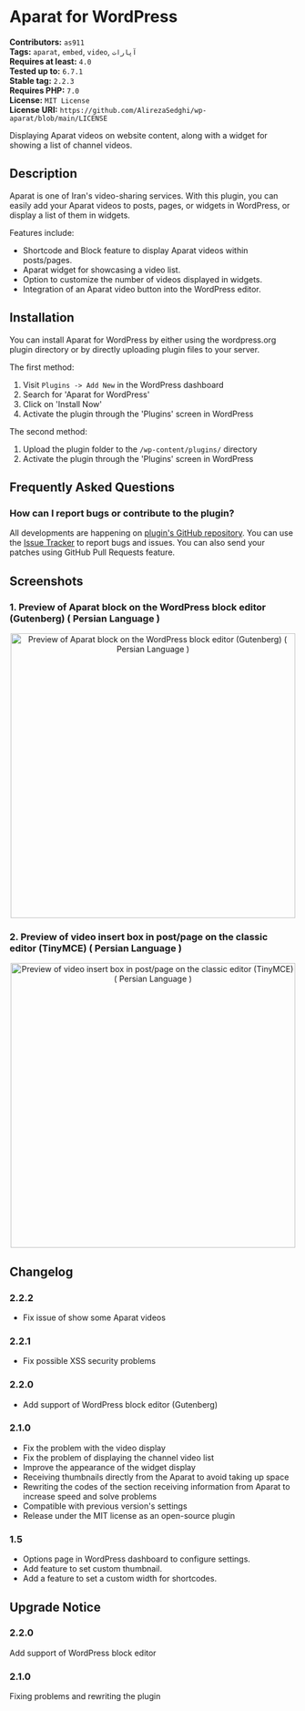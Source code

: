 # Aparat for WordPress

**Contributors:** `as911` \
**Tags:** `aparat`, `embed`, `video`, `آپارات` \
**Requires at least:** `4.0` \
**Tested up to:** `6.7.1` \
**Stable tag:** `2.2.3` \
**Requires PHP:** `7.0` \
**License:** `MIT License` \
**License URI:** `https://github.com/AlirezaSedghi/wp-aparat/blob/main/LICENSE`

Displaying Aparat videos on website content, along with a widget for showing a list of channel videos.

## Description

Aparat is one of Iran's video-sharing services. With this plugin, you can easily add your Aparat videos to posts, pages, or widgets in WordPress, or display a list of them in widgets.

Features include:

*   Shortcode and Block feature to display Aparat videos within posts/pages.
*   Aparat widget for showcasing a video list.
*   Option to customize the number of videos displayed in widgets.
*   Integration of an Aparat video button into the WordPress editor.

## Installation

You can install Aparat for WordPress by either using the wordpress.org plugin directory or by directly uploading plugin files to your server.

The first method:

1. Visit `Plugins -> Add New` in the WordPress dashboard
1. Search for 'Aparat for WordPress'
1. Click on 'Install Now'
1. Activate the plugin through the 'Plugins' screen in WordPress

The second method:

1. Upload the plugin folder to the `/wp-content/plugins/` directory
1. Activate the plugin through the 'Plugins' screen in WordPress


## Frequently Asked Questions

### How can I report bugs or contribute to the plugin?

All developments are happening on [plugin's GitHub repository](https://github.com/AlirezaSedghi/wp-aparat). You can use the [Issue Tracker](https://github.com/AlirezaSedghi/wp-aparat/issues) to report bugs and issues. You can also send your patches using GitHub Pull Requests feature.

## Screenshots

### 1. Preview of Aparat block on the WordPress block editor (Gutenberg) ( Persian Language )

<p align="center">
    <img src="https://ps.w.org/wp-aparat/assets/screenshot-1.png" alt="Preview of Aparat block on the WordPress block editor (Gutenberg) ( Persian Language )" width="500px">
</p>

### 2. Preview of video insert box in post/page on the classic editor (TinyMCE) ( Persian Language )

<p align="center">
    <img src="https://ps.w.org/wp-aparat/assets/screenshot-2.png" alt="Preview of video insert box in post/page on the classic editor (TinyMCE) ( Persian Language )" width="500px">
</p>

## Changelog

### 2.2.2

* Fix issue of show some Aparat videos

### 2.2.1

* Fix possible XSS security problems

### 2.2.0

* Add support of WordPress block editor (Gutenberg)

### 2.1.0

* Fix the problem with the video display
* Fix the problem of displaying the channel video list
* Improve the appearance of the widget display
* Receiving thumbnails directly from the Aparat to avoid taking up space
* Rewriting the codes of the section receiving information from Aparat to increase speed and solve problems
* Compatible with previous version's settings
* Release under the MIT license as an open-source plugin

### 1.5

* Options page in WordPress dashboard to configure settings.
* Add feature to set custom thumbnail.
* Add a feature to set a custom width for shortcodes.

## Upgrade Notice

### 2.2.0

Add support of WordPress block editor

### 2.1.0

Fixing problems and rewriting the plugin
